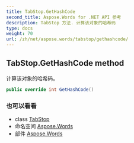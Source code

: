 ```yaml
---
title: TabStop.GetHashCode
second_title: Aspose.Words for .NET API 参考
description: TabStop 方法. 计算该对象的哈希码
type: docs
weight: 70
url: /zh/net/aspose.words/tabstop/gethashcode/
---
```

## TabStop.GetHashCode method

计算该对象的哈希码。

```csharp
public override int GetHashCode()
```

### 也可以看看

* class [TabStop](../)
* 命名空间 [Aspose.Words](../../tabstop/)
* 部件 [Aspose.Words](../../../)


